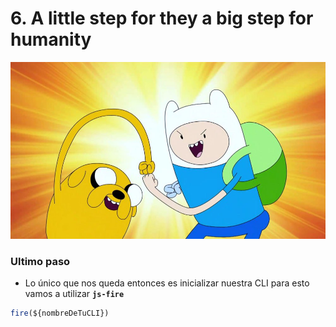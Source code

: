 # 6. A little step for they a big step for humanity

![Llegaste a la recta final &#x1F4AA;&#x1F3FB;](../.gitbook/assets/image%20%2811%29.png)

### Ultimo paso

* Lo único que nos queda entonces es inicializar nuestra CLI para esto vamos a utilizar **`js-fire`**

```javascript
fire(${nombreDeTuCLI})
```

